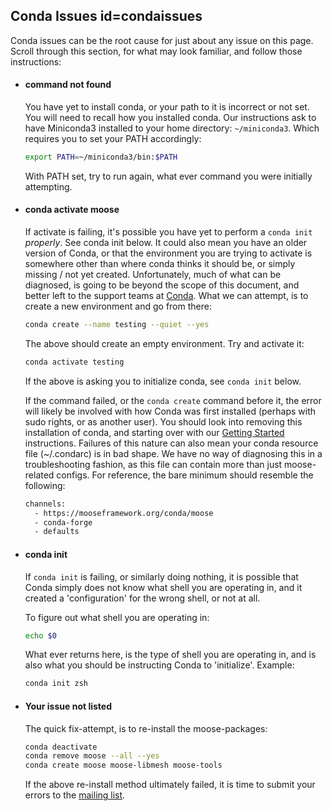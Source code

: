 ## Conda Issues id=condaissues

Conda issues can be the root cause for just about any issue on this page. Scroll through this section, for what may look familiar, and follow those instructions:

- #### command not found

  You have yet to install conda, or your path to it is incorrect or not set. You will need to recall how you installed conda. Our instructions ask to have Miniconda3 installed to your home directory: `~/miniconda3`. Which requires you to set your PATH accordingly:

  ```bash
  export PATH=~/miniconda3/bin:$PATH
  ```

  With PATH set, try to run again, what ever command you were initially attempting.

- #### conda activate moose

  If activate is failing, it's possible you have yet to perform a `conda init` *properly*. See conda init below. It could also mean you have an older version of Conda, or that the environment you are trying to activate is somewhere other than where conda thinks it should be, or simply missing / not yet created. Unfortunately, much of what can be diagnosed, is going to be beyond the scope of this document, and better left to the support teams at [Conda](https://docs.conda.io/en/latest/help-support.html). What we can attempt, is to create a new environment and go from there:

  ```bash
  conda create --name testing --quiet --yes
  ```

  The above should create an empty environment. Try and activate it:

  ```bash
  conda activate testing
  ```

  If the above is asking you to initialize conda, see `conda init` below.

  If the command failed, or the `conda create` command before it, the error will likely be involved with how Conda was first installed (perhaps with sudo rights, or as another user). You should look into removing this installation of conda, and starting over with our [Getting Started](getting_started/installation/conda.md) instructions. Failures of this nature can also mean your conda resource file (~/.condarc) is in bad shape. We have no way of diagnosing this in a troubleshooting fashion, as this file can contain more than just moose-related configs. For reference, the bare minimum should resemble the following:

  ```bash
  channels:
    - https://mooseframework.org/conda/moose
    - conda-forge
    - defaults
  ```

- #### conda init

  If `conda init` is failing, or similarly doing nothing, it is possible that Conda simply does not know what shell you are operating in, and it created a 'configuration' for the wrong shell, or not at all.

  To figure out what shell you are operating in:

  ```bash
  echo $0
  ```

  What ever returns here, is the type of shell you are operating in, and is also what you should be instructing Conda to 'initialize'. Example:

  ```bash
  conda init zsh
  ```

- #### Your issue not listed

  The quick fix-attempt, is to re-install the moose-packages:

  ```bash
  conda deactivate
  conda remove moose --all --yes
  conda create moose moose-libmesh moose-tools
  ```

  If the above re-install method ultimately failed, it is time to submit your errors to the [mailing list](faq/mailing_list.md).
